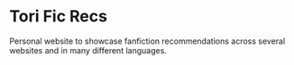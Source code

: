 # Tori Fic Recs

Personal website to showcase fanfiction recommendations across several websites and in many different languages.
